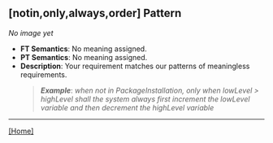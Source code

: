 ## [notin,only,always,order] Pattern
_No image yet_
 * **FT Semantics**: No meaning assigned.
 * **PT Semantics**: No meaning assigned.
 * **Description**: Your requirement matches our patterns of meaningless requirements.
   > **_Example_**: _when not in PackageInstallation, only when lowLevel > highLevel shall the system  always first  increment the lowLevel variable and then  decrement the highLevel variable_   
***
[[Home]](../semantics.md)
